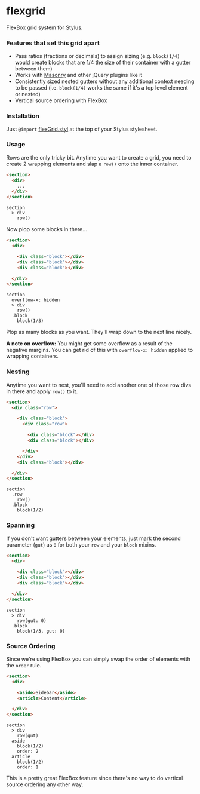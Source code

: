 # flexgrid

FlexBox grid system for Stylus.

### Features that set this grid apart
- Pass ratios (fractions or decimals) to assign sizing (e.g. `block(1/4)` would create blocks that are 1/4 the size of their container with a gutter between them)
- Works with [Masonry](http://isotope.metafizzy.co/) and other jQuery plugins like it
- Consistently sized nested gutters without any additional context needing to be passed (i.e. `block(1/4)` works the same if it's a top level element or nested)
- Vertical source ordering with FlexBox

### Installation
Just `@import` [flexGrid.styl](flexGrid.styl) at the top of your Stylus stylesheet.

### Usage
Rows are the only tricky bit. Anytime you want to create a grid, you need to create 2 wrapping elements and slap a `row()` onto the inner container.

```html
<section>
  <div>
    ...
  </div>
</section>
```

```stylus
section
  > div
    row()
```

Now plop some blocks in there...

```html
<section>
  <div>

    <div class="block"></div>
    <div class="block"></div>
    <div class="block"></div>

  </div>
</section>
```

```stylus
section
  overflow-x: hidden
  > div
    row()
  .block
    block(1/3)
```

Plop as many blocks as you want. They'll wrap down to the next line nicely.

**A note on overflow:** You might get some overflow as a result of the negative margins. You can get rid of this with `overflow-x: hidden` applied to wrapping containers.

### Nesting
Anytime you want to nest, you'll need to add another one of those row divs in there and apply `row()` to it.

```html
<section>
  <div class="row">

    <div class="block">
      <div class="row">

        <div class="block"></div>
        <div class="block"></div>

      </div>
    </div>
    <div class="block"></div>

  </div>
</section>
```

```stylus
section
  .row
    row()
  .block
    block(1/2)
```

### Spanning
If you don't want gutters between your elements, just mark the second parameter (`gut`) as `0` for both your `row` and your `block` mixins.

```html
<section>
  <div>

    <div class="block"></div>
    <div class="block"></div>
    <div class="block"></div>

  </div>
</section>
```

```stylus
section
  > div
    row(gut: 0)
  .block
    block(1/3, gut: 0)
```

### Source Ordering
Since we're using FlexBox you can simply swap the order of elements with the `order` rule.

```html
<section>
  <div>

    <aside>Sidebar</aside>
    <article>Content</article>

  </div>
</section>
```

```stylus
section
  > div
    row(gut)
  aside
    block(1/2)
    order: 2
  article
    block(1/2)
    order: 1
```

This is a pretty great FlexBox feature since there's no way to do vertical source ordering any other way.
